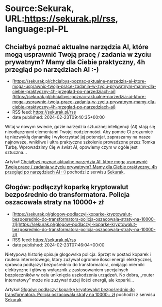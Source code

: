 # Source:Sekurak, URL:https://sekurak.pl/rss, language:pl-PL

## Chciałbyś poznać aktualne narzędzia AI, które mogą usprawnić Twoją pracę / zadania w życiu prywatnym? Mamy dla Ciebie praktyczny, 4h przegląd po narzędziach AI :-)
 - [https://sekurak.pl/chcialbys-poznac-aktualne-narzedzia-ai-ktore-moga-usprawnic-twoja-prace-zadania-w-zyciu-prywatnym-mamy-dla-ciebie-praktyczny-4h-przeglad-po-narzedziach-ai](https://sekurak.pl/chcialbys-poznac-aktualne-narzedzia-ai-ktore-moga-usprawnic-twoja-prace-zadania-w-zyciu-prywatnym-mamy-dla-ciebie-praktyczny-4h-przeglad-po-narzedziach-ai)
 - RSS feed: https://sekurak.pl/rss
 - date published: 2024-02-23T09:40:35+00:00

<p>Witaj w nowym świecie, gdzie narzędzia sztucznej inteligencji (AI) stają się nieodłącznymi elementami Twojej codzienności. Aby pomóc Ci zrozumieć tę niezwykłą dynamikę i wykorzystać jej potencjał, zapraszamy na nasze najnowsze, wnikliwe i ultra praktyczne szkolenie prowadzone przez Tomka Turbę. Wprowadzimy Cię w świat AI, opowiemy czym w ogóle jest sztuczna...</p>
<p>Artykuł <a href="https://sekurak.pl/chcialbys-poznac-aktualne-narzedzia-ai-ktore-moga-usprawnic-twoja-prace-zadania-w-zyciu-prywatnym-mamy-dla-ciebie-praktyczny-4h-przeglad-po-narzedziach-ai/" rel="nofollow">Chciałbyś poznać aktualne narzędzia AI, które mogą usprawnić Twoją pracę / zadania w życiu prywatnym? Mamy dla Ciebie praktyczny, 4h przegląd po narzędziach AI :-)</a> pochodzi z serwisu <a href="https://sekurak.pl" rel="nofollow">Sekurak</a>.</p>

## Głogów: podłączył koparkę kryptowalut bezpośrednio do transformatora. Policja oszacowała straty na 10000+ zł
 - [https://sekurak.pl/glogow-podlaczyl-koparke-kryptowalut-bezposrednio-do-transformatora-policja-oszacowala-straty-na-10000-zl](https://sekurak.pl/glogow-podlaczyl-koparke-kryptowalut-bezposrednio-do-transformatora-policja-oszacowala-straty-na-10000-zl)
 - RSS feed: https://sekurak.pl/rss
 - date published: 2024-02-23T07:46:04+00:00

<p>Nietypową historię opisuje głogowska policja: Sprzęt w postaci koparek i routera internetowego, który zużywał ogromne ilości energii elektrycznej, sprawca podłączył bezpośrednio do transformatora, omijając mierniki elektryczne i główny wyłącznik z zastosowaniem specjalnych bezpieczników w celu uniknięcia uszkodzenia urządzeń. No dobra, &#8222;router internetowy&#8221; może nie zużywał dużej ilości energii, ale koparki...</p>
<p>Artykuł <a href="https://sekurak.pl/glogow-podlaczyl-koparke-kryptowalut-bezposrednio-do-transformatora-policja-oszacowala-straty-na-10000-zl/" rel="nofollow">Głogów: podłączył koparkę kryptowalut bezpośrednio do transformatora. Policja oszacowała straty na 10000+ zł</a> pochodzi z serwisu <a href="https://sekurak.pl" rel="nofollow">Sekurak</a>.</p>

